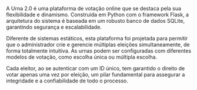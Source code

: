 A Urna 2.0 é uma plataforma de votação online que se destaca pela sua flexibilidade e dinamismo. Construída em Python com o framework Flask, a arquitetura do sistema é baseada em um robusto banco de dados SQLite, garantindo segurança e escalabilidade.

Diferente de sistemas estáticos, esta plataforma foi projetada para permitir que o administrador crie e gerencie múltiplas eleições simultaneamente, de forma totalmente intuitiva. As urnas podem ser configuradas com diferentes modelos de votação, como escolha única ou múltipla escolha.

Cada eleitor, ao se autenticar com um ID único, tem garantido o direito de votar apenas uma vez por eleição, um pilar fundamental para assegurar a integridade e a confiabilidade de todo o processo.
